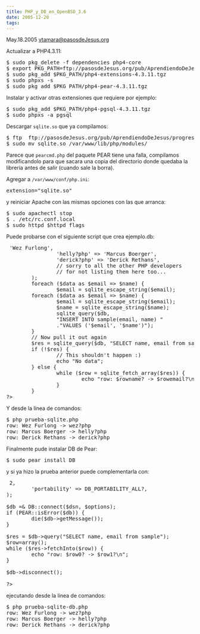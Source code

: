 ```yaml
---
title: PHP_y_DB_en_OpenBSD_3.6
date: 2005-12-20
tags:
---
```

May.18.2005 vtamara@pasosdeJesus.org

Actualizar a PHP4.3.11:
<pre>
$ sudo pkg_delete -f dependencies php4-core
$ export PKG_PATH=ftp://pasosdeJesus.org/pub/AprendiendoDeJesus/progreso/paquetes/
$ sudo pkg_add $PKG_PATH/php4-extensions-4.3.11.tgz
$ sudo phpxs -s
$ sudo pkg_add $PKG_PATH/php4-pear-4.3.11.tgz
</pre>
Instalar y activar otras extensiones que requiere por ejemplo:
<pre>
$ sudo pkg_add $PKG_PATH/php4-pgsql-4.3.11.tgz
$ sudo phpxs -a pgsql
</pre>

Descargar ```sqlite.so``` que ya compilamos:
<pre>
$ ftp  ftp://pasosdeJesus.org/pub/AprendiendoDeJesus/progreso/pear-php4.3.11/sqlite.so
$ sudo mv sqlite.so /var/www/lib/php/modules/
</pre>
Parece que ```pearcmd.php``` del paquete PEAR tiene una falla, compilamos modificandolo para que sacara una copia del directorio donde quedaba la librería antes de salir (cuando sale la borra).

Agregar a ```/var/www/conf/php.ini```:
<pre>
extension="sqlite.so"
</pre>
y reiniciar Apache con las mismas opciones con las que arranca:

<pre>
$ sudo apachectl stop
$ . /etc/rc.conf.local
$ sudo httpd $httpd_flags
</pre>

Puede probarse con el siguiente script que crea ejemplo.db:

<pre>
<?php

        # Tomada de http://www.php-mag.net/itr/online_artikel/psecom,id,447,nodeid,114

        // open the database - will create it if it doesn't
        // exist.
        $db = sqlite_open("ejemplo.db") or
        die("failed to open/create the database");
        // now create the sample table
        sqlite_query($db, "CREATE TABLE sample(email, name)");
        // fill it with some data
        $data = array(
                'wez?php' => 'Wez Furlong',
                'helly?php' => 'Marcus Boerger',
                'derick?php' => 'Derick Rethans',
                // sorry to all the other PHP developers
                // for not listing them here too...
        );
        foreach ($data as $email => $name) {
                $email = sqlite_escape_string($email);
        foreach ($data as $email => $name) {
                $email = sqlite_escape_string($email);
                $name = sqlite_escape_string($name);
                sqlite_query($db,
                "INSERT INTO sample(email, name) "
                ."VALUES ('$email', '$name')");
        }
        // Now pull it out again
        $res = sqlite_query($db, "SELECT name, email from sample");
        if (!$res) {
                // This shouldn't happen :)
                echo "No data";
        } else {
                while ($row = sqlite_fetch_array($res)) {
                        echo "row: $rowname? -> $rowemail?\n";
                }
        }
?>
</pre>

Y desde la línea de comandos:

<pre>
$ php prueba-sqlite.php
row: Wez Furlong -> wez?php
row: Marcus Boerger -> helly?php
row: Derick Rethans -> derick?php
</pre>

Finalmente pude instalar DB de Pear:

<pre>
$ sudo pear install DB
</pre>

y si ya hizo la prueba anterior puede complementarla con:

<pre>
<?php

# http://pear.php.net/manual/en/package.database.db.intro-dsn.php
# En juego con prueba-sqlite.php --tras mv example.db db/ejemplo.db


require_once 'DB.php';

$dsn = 'sqlite:////home/yo/public_html/ejemplo.db?mode=0666?';
$options = array(
        'debug'       => 2, 
        'portability' => DB_PORTABILITY_ALL?,
);

$db =& DB::connect($dsn, $options);
if (PEAR::isError($db)) { 
        die($db->getMessage());
}

$res = $db->query("SELECT name, email from sample");
$row=array();
while ($res->fetchInto($row)) {
        echo "row: $row0? -> $row1?\n";
}

$db->disconnect();

?>
</pre>
ejecutando desde la línea de comandos:
<pre>
$ php prueba-sqlite-db.php
row: Wez Furlong -> wez?php 
row: Marcus Boerger -> helly?php
row: Derick Rethans -> derick?php
</pre>
